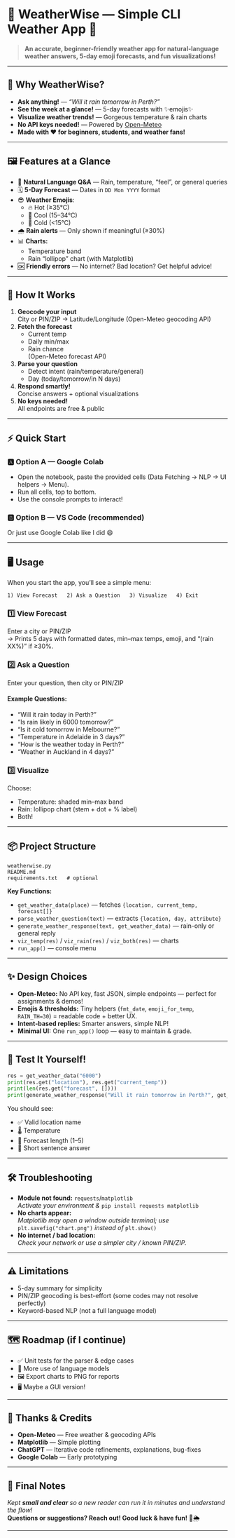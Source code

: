 # 🌈 WeatherWise — Simple CLI Weather App 🚀

> **An accurate, beginner-friendly weather app for natural-language weather answers, 5-day emoji forecasts, and fun visualizations!**

---

## 🌟 Why WeatherWise?
- **Ask anything!** — _“Will it rain tomorrow in Perth?”_  
- **See the week at a glance!** — 5-day forecasts with ✨emojis✨  
- **Visualize weather trends!** — Gorgeous temperature & rain charts  
- **No API keys needed!** — Powered by [Open-Meteo](https://open-meteo.com/)  
- **Made with ❤️ for beginners, students, and weather fans!**

---

## 🖼️ Features at a Glance

- 💬 **Natural Language Q&A** — Rain, temperature, “feel”, or general queries
- 🗓️ **5-Day Forecast** — Dates in `DD Mon YYYY` format
- 😎 **Weather Emojis**:  
  - 🔥 Hot (≥35°C)  
  - 🙂 Cool (15–34°C)  
  - 🥶 Cold (<15°C)
- 🌧️ **Rain alerts** — Only shown if meaningful (≥30%)
- 📊 **Charts:**  
  - Temperature band  
  - Rain “lollipop” chart (with Matplotlib)
- 🆗 **Friendly errors** — No internet? Bad location? Get helpful advice!

---

## 🧠 How It Works

1. **Geocode your input**  
   City or PIN/ZIP → Latitude/Longitude (Open-Meteo geocoding API)
2. **Fetch the forecast**  
   - Current temp  
   - Daily min/max  
   - Rain chance  
   (Open-Meteo forecast API)
3. **Parse your question**  
   - Detect intent (rain/temperature/general)  
   - Day (today/tomorrow/in N days)
4. **Respond smartly!**  
   Concise answers + optional visualizations
5. **No keys needed!**  
   All endpoints are free & public

---

## ⚡ Quick Start

### 🅰️ Option A — Google Colab

- Open the notebook, paste the provided cells (Data Fetching → NLP → UI helpers → Menu).
- Run all cells, top to bottom.
- Use the console prompts to interact!

### 🅱️ Option B — VS Code (recommended)  
Or just use Google Colab like I did 😄

---

## 🖥️ Usage

When you start the app, you’ll see a simple menu:

```
1) View Forecast   2) Ask a Question   3) Visualize   4) Exit
```

### 1️⃣ **View Forecast**  
Enter a city or PIN/ZIP  
→ Prints 5 days with formatted dates, min–max temps, emoji, and “(rain XX%)” if ≥30%.

### 2️⃣ **Ask a Question**  
Enter your question, then city or PIN/ZIP  
#### Example Questions:
- “Will it rain today in Perth?”
- “Is rain likely in 6000 tomorrow?”
- “Is it cold tomorrow in Melbourne?”
- “Temperature in Adelaide in 3 days?”
- “How is the weather today in Perth?”
- “Weather in Auckland in 4 days?”

### 3️⃣ **Visualize**
Choose:
- Temperature: shaded min–max band
- Rain: lollipop chart (stem + dot + % label)
- Both!

---

## 📦 Project Structure

```
weatherwise.py
README.md
requirements.txt   # optional
```
**Key Functions:**  
- `get_weather_data(place)` — fetches `{location, current_temp, forecast[]}`
- `parse_weather_question(text)` — extracts `{location, day, attribute}`
- `generate_weather_response(text, get_weather_data)` — rain-only or general reply
- `viz_temp(res)` / `viz_rain(res)` / `viz_both(res)` — charts
- `run_app()` — console menu

---

## ✨ Design Choices

- **Open-Meteo:** No API key, fast JSON, simple endpoints — perfect for assignments & demos!
- **Emojis & thresholds:** Tiny helpers (`fmt_date`, `emoji_for_temp`, `RAIN_TH=30`) = readable code + better UX.
- **Intent-based replies:** Smarter answers, simple NLP!
- **Minimal UI:** One `run_app()` loop — easy to maintain & grade.

---

## 🧪 Test It Yourself!

```python
res = get_weather_data("6000")
print(res.get("location"), res.get("current_temp"))
print(len(res.get("forecast", [])))
print(generate_weather_response("Will it rain tomorrow in Perth?", get_weather_data))
```
You should see:
- ✅ Valid location name  
- 🌡️ Temperature  
- 📆 Forecast length (1–5)  
- 💬 Short sentence answer

---

## 🛠️ Troubleshooting

- **Module not found:** `requests`/`matplotlib`  
  _Activate your environment &_ `pip install requests matplotlib`
- **No charts appear:**  
  _Matplotlib may open a window outside terminal; use_ `plt.savefig("chart.png")` _instead of_ `plt.show()`
- **No internet / bad location:**  
  _Check your network or use a simpler city / known PIN/ZIP._

---

## ⚠️ Limitations

- 5-day summary for simplicity
- PIN/ZIP geocoding is best-effort (some codes may not resolve perfectly)
- Keyword-based NLP (not a full language model)

---

## 🗺️ Roadmap (if I continue)

- ✅ Unit tests for the parser & edge cases
- 🧠 More use of language models
- 🖼️ Export charts to PNG for reports
- 🖥️ Maybe a GUI version!

---

## 🙏 Thanks & Credits

- **Open-Meteo** — Free weather & geocoding APIs
- **Matplotlib** — Simple plotting
- **ChatGPT** — Iterative code refinements, explanations, bug-fixes
- **Google Colab** — Early prototyping

---

## 👋 Final Notes

_Kept **small and clear** so a new reader can run it in minutes and understand the flow!_  
**Questions or suggestions? Reach out! Good luck & have fun!** 🎉🌦️

---
